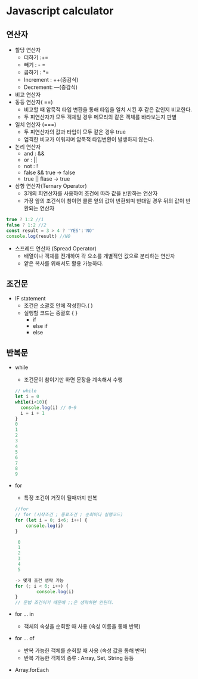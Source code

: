 # Javascript calculator

## 연산자

- 할당 연산자
    - 더하기 :+=
    - 빼기 : - =
    - 곱하기 : *=
    - Increment : ++(증감식)
    - Decrement:   —(증감식)
- 비교 연산자
- 동등 연산자( ==)
    - 비교할 때 암묵적 타입 변환을 통해 타입을 일치 시킨 후 같은 값인지 비교한다.
    - 두 피연산자가 모두 객체일 경우 메모리의 같은 객체를 바라보는지 판별
- 일치 연산자 (===)
    - 두 피연산자의 값과 타입이 모두 같은 경우 true
    - 엄격한 비교가 이워지며 암묵적 타입변환이 발생하지 않는다.
- 논리 연산자
    - and : &&
    - or : ||
    - not : !
    - false && true → false
    - true || flase → true
- 삼항 연산자(Ternary Operator)
    - 3개의 피연산자를 사용하여 조건에 따라 값을 반환하는 연산자
    - 가장 앞의 조건식이 참이면 콜론 앞의 값이 반환되며 반대일 경우 뒤의 값이 반환되는 연산자

```jsx
true ? 1:2 //1
false ? 1:2 //2
const result = 3 > 4 ? 'YES':'NO'
console.log(result) //NO

```

- 스프레드 연산자 (Spread Operator)
    - 배열이나 객체를 전개하여 각 요소를 개별적인 값으로 분리하는 연산자
    - 얕은 복사를 위해서도 활용 가능하다.
    

## 조건문

- IF statement
    - 조건은 소괄호 안에 작성한다.(   )
    - 실행할 코드는 중괄호 {   }
        - if
        - else if
        - else

## 반복문

- while
    - 조건문이 참이기만 하면 문장을 계속해서 수행
    
    ```jsx
    // while
    let i = 0
    while(i<10){
      console.log(i) // 0~9
      i = i + 1
    }
    0
    1
    2
    3
    4
    5
    6
    7
    8
    9
    
    ```
    
- for
    - 특정 조건이 거짓이 될때까지 반복
    
    ```jsx
    //for
    // for (시작조건 ; 종료조건 ; 순회마다 실행코드)
    for (let i = 0; i<6; i++) {
        console.log(i)
    }
    
     0
     1
     2
     3
     4
     5
    
    -> 몇개 조건 생략 가능
    for (; i < 6; i++) {
    		console.log(i)
    }
    // 문법 조건이기 때문에 ;;은 생략하면 안된다.
    
    ```
    
- for … in
    - 객체의 속성을 순회할 때 사용 (속성 이름을 통해 반복)
- for … of
    - 반복 가능한 객체를 순회할 때 사용 (속성 값을 통해 반복)
    - 반복 가능한 객체의 종류 : Array, Set, String 등등
- Array.forEach
